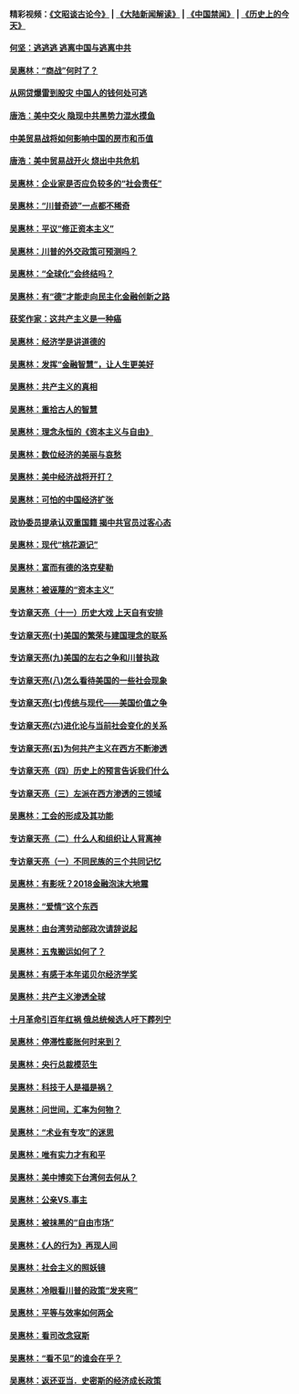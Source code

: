 #### 精彩视频：[《文昭谈古论今》](https://github.com/gfw-breaker/wenzhao/blob/master/README.md?t=11220033) | [《大陆新闻解读》](https://github.com/gfw-breaker/ntdtv-comedy/blob/master/README.md?t=11220033) | [《中国禁闻》](https://github.com/gfw-breaker/ntdtv-news/blob/master/README.md?t=11220033) | [《历史上的今天》](https://github.com/gfw-breaker/today-in-history/blob/master/README.md?t=11220033) 

#### [何坚：逃逃逃 逃离中国与逃离中共](../pages/nsc423/n10592891.md?t=11220033) 

#### [吴惠林：“商战”何时了？](../pages/nsc423/n10573558.md?t=11220033) 

#### [从网贷爆雷到股灾 中国人的钱何处可逃](../pages/nsc423/n10572800.md?t=11220033) 

#### [唐浩：美中交火 隐现中共黑势力混水摸鱼](../pages/nsc423/n10544040.md?t=11220033) 

#### [中美贸易战将如何影响中国的房市和币值](../pages/nsc423/n10543697.md?t=11220033) 

#### [唐浩：美中贸易战开火 烧出中共危机](../pages/nsc423/n10540126.md?t=11220033) 

#### [吴惠林：企业家是否应负较多的“社会责任”](../pages/nsc423/n10535022.md?t=11220033) 

#### [吴惠林：“川普奇迹”一点都不稀奇](../pages/nsc423/n10512808.md?t=11220033) 

#### [吴惠林：平议“修正资本主义”](../pages/nsc423/n10495724.md?t=11220033) 

#### [吴惠林：川普的外交政策可预测吗？](../pages/nsc423/n10462387.md?t=11220033) 

#### [吴惠林：“全球化”会终结吗？](../pages/nsc423/n10452838.md?t=11220033) 

#### [吴惠林：有“德”才能走向民主化金融创新之路](../pages/nsc423/n10432292.md?t=11220033) 

#### [获奖作家：这共产主义是一种癌](../pages/nsc423/n10431541.md?t=11220033) 

#### [吴惠林：经济学是讲道德的](../pages/nsc423/n10398014.md?t=11220033) 

#### [吴惠林：发挥“金融智慧”，让人生更美好](../pages/nsc423/n10375019.md?t=11220033) 

#### [吴惠林：共产主义的真相](../pages/nsc423/n10351394.md?t=11220033) 

#### [吴惠林：重拾古人的智慧](../pages/nsc423/n10337691.md?t=11220033) 

#### [吴惠林：理念永恒的《资本主义与自由》](../pages/nsc423/n10316274.md?t=11220033) 

#### [吴惠林：数位经济的美丽与哀愁](../pages/nsc423/n10292946.md?t=11220033) 

#### [吴惠林：美中经济战将开打？](../pages/nsc423/n10258825.md?t=11220033) 

#### [吴惠林：可怕的中国经济扩张](../pages/nsc423/n10219147.md?t=11220033) 

#### [政协委员提承认双重国籍 揭中共官员过客心态](../pages/nsc423/n10208809.md?t=11220033) 

#### [吴惠林：现代“桃花源记”](../pages/nsc423/n10185234.md?t=11220033) 

#### [吴惠林：富而有德的洛克斐勒](../pages/nsc423/n10142264.md?t=11220033) 

#### [吴惠林：被诬蔑的“资本主义”](../pages/nsc423/n10124816.md?t=11220033) 

#### [专访章天亮（十一）历史大戏 上天自有安排](../pages/nsc423/n10094905.md?t=11220033) 

#### [专访章天亮(十)美国的繁荣与建国理念的联系](../pages/nsc423/n10094899.md?t=11220033) 

#### [专访章天亮(九)美国的左右之争和川普执政](../pages/nsc423/n10094889.md?t=11220033) 

#### [专访章天亮(八)怎么看待美国的一些社会现象](../pages/nsc423/n10094857.md?t=11220033) 

#### [专访章天亮(七)传统与现代——美国价值之争](../pages/nsc423/n10093140.md?t=11220033) 

#### [专访章天亮(六)进化论与当前社会变化的关系](../pages/nsc423/n10092036.md?t=11220033) 

#### [专访章天亮(五)为何共产主义在西方不断渗透](../pages/nsc423/n10083620.md?t=11220033) 

#### [专访章天亮（四）历史上的预言告诉我们什么](../pages/nsc423/n10083606.md?t=11220033) 

#### [专访章天亮（三）左派在西方渗透的三领域](../pages/nsc423/n10081115.md?t=11220033) 

#### [吴惠林：工会的形成及其功能](../pages/nsc423/n10080633.md?t=11220033) 

#### [专访章天亮（二）什么人和组织让人背离神](../pages/nsc423/n10076637.md?t=11220033) 

#### [专访章天亮（一）不同民族的三个共同记忆](../pages/nsc423/n10074188.md?t=11220033) 

#### [吴惠林：有影呒？2018金融泡沫大地震](../pages/nsc423/n10040534.md?t=11220033) 

#### [吴惠林：“爱情”这个东西](../pages/nsc423/n10019423.md?t=11220033) 

#### [吴惠林：由台湾劳动部政次请辞说起](../pages/nsc423/n9979679.md?t=11220033) 

#### [吴惠林：五鬼搬运如何了？](../pages/nsc423/n9925338.md?t=11220033) 

#### [吴惠林：有感于本年诺贝尔经济学奖](../pages/nsc423/n9871883.md?t=11220033) 

#### [吴惠林：共产主义渗透全球](../pages/nsc423/n9812748.md?t=11220033) 

#### [十月革命引百年红祸 俄总统候选人吁下葬列宁](../pages/nsc423/n9810182.md?t=11220033) 

#### [吴惠林：停滞性膨胀何时来到？](../pages/nsc423/n9764136.md?t=11220033) 

#### [吴惠林：央行总裁模范生](../pages/nsc423/n9728134.md?t=11220033) 

#### [吴惠林：科技于人是福是祸？](../pages/nsc423/n9672982.md?t=11220033) 

#### [吴惠林：问世间，汇率为何物？](../pages/nsc423/n9621788.md?t=11220033) 

#### [吴惠林：“术业有专攻”的迷思](../pages/nsc423/n9580363.md?t=11220033) 

#### [吴惠林：唯有实力才有和平](../pages/nsc423/n9529599.md?t=11220033) 

#### [吴惠林：美中博奕下台湾何去何从？](../pages/nsc423/n9483598.md?t=11220033) 

#### [吴惠林：公亲VS.事主](../pages/nsc423/n9425637.md?t=11220033) 

#### [吴惠林：被抹黑的“自由市场”](../pages/nsc423/n9351545.md?t=11220033) 

#### [吴惠林：《人的行为》再现人间](../pages/nsc423/n9296339.md?t=11220033) 

#### [吴惠林：社会主义的照妖镜](../pages/nsc423/n9243460.md?t=11220033) 

#### [吴惠林：冷眼看川普的政策“发夹弯”](../pages/nsc423/n9120684.md?t=11220033) 

#### [吴惠林：平等与效率如何两全](../pages/nsc423/n9075430.md?t=11220033) 

#### [吴惠林：看司改念寇斯](../pages/nsc423/n9024915.md?t=11220033) 

#### [吴惠林：“看不见”的谁会在乎？](../pages/nsc423/n8977488.md?t=11220033) 

#### [吴惠林：返还亚当．史密斯的经济成长政策](../pages/nsc423/n8931896.md?t=11220033) 

